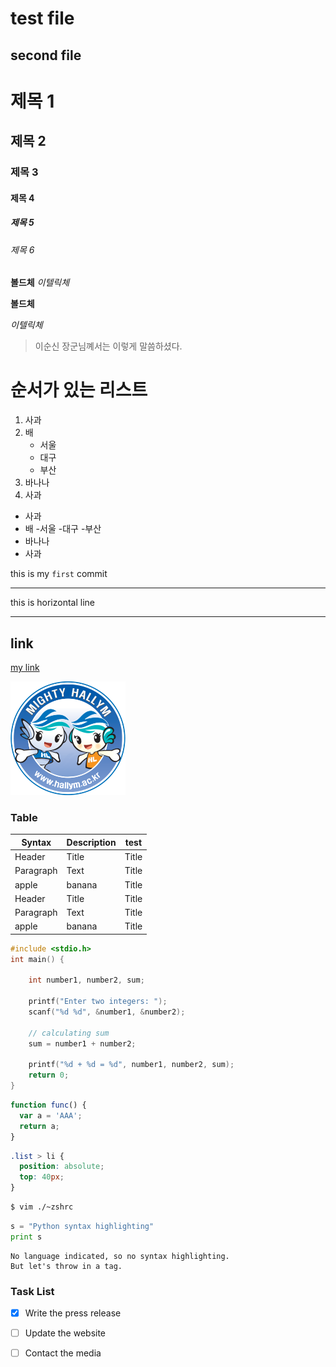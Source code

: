# test file
## second file

# 제목 1
## 제목 2
### 제목 3
#### 제목 4
##### 제목 5
###### 제목 6

**볼드체**
*이텔릭체*

__볼드체__

_이텔릭체_

> 이순신 장군님꼐서는 이렇게 말씀하셨다.

# 순서가 있는 리스트

1. 사과
5. 배
    - 서울
    - 대구
    - 부산
9. 바나나
2. 사과

- 사과
- 배
    -서울
    -대구
    -부산
- 바나나
- 사과

this is my `first` commit

---

this is horizontal line

---


## link

[my link](http://www.google.com)


![alt text](image.png)


### Table

| Syntax | Description | test |
| ----------- | ----------- |----------- |
| Header | Title | Title |
| Paragraph | Text | Title |
| apple | banana | Title |
| Header | Title | Title |
| Paragraph | Text | Title |
| apple | banana | Title |

```c
#include <stdio.h>
int main() {    

    int number1, number2, sum;
    
    printf("Enter two integers: ");
    scanf("%d %d", &number1, &number2);

    // calculating sum
    sum = number1 + number2;      
    
    printf("%d + %d = %d", number1, number2, sum);
    return 0;
}
```

```javascript
function func() {
  var a = 'AAA';
  return a;
}
```

```css
.list > li {
  position: absolute;
  top: 40px;
}
```

```bash
$ vim ./~zshrc
```

```python
s = "Python syntax highlighting"
print s
```

```
No language indicated, so no syntax highlighting. 
But let's throw in a tag.
```

### Task List

- [x] Write the press release
- [ ] Update the website
- [ ] Contact the media


